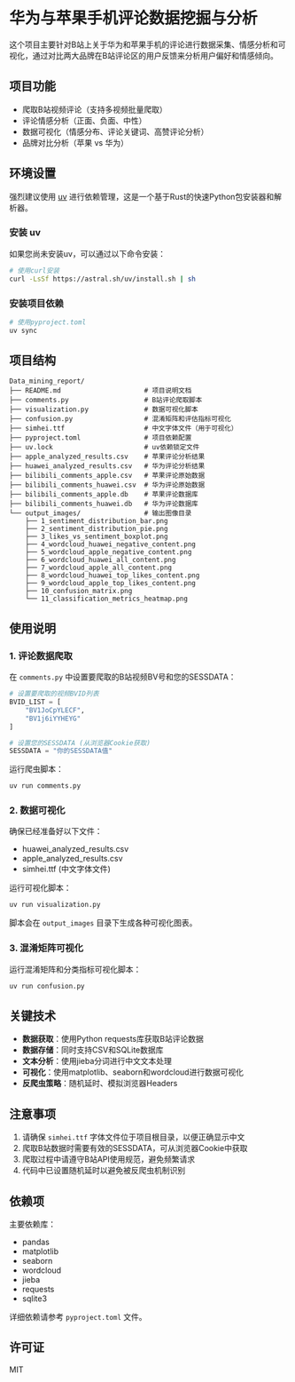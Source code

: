 # 华为与苹果手机评论数据挖掘与分析

这个项目主要针对B站上关于华为和苹果手机的评论进行数据采集、情感分析和可视化，通过对比两大品牌在B站评论区的用户反馈来分析用户偏好和情感倾向。

## 项目功能

- 爬取B站视频评论（支持多视频批量爬取）
- 评论情感分析（正面、负面、中性）
- 数据可视化（情感分布、评论关键词、高赞评论分析）
- 品牌对比分析（苹果 vs 华为）

## 环境设置

强烈建议使用 [uv](https://github.com/astral-sh/uv) 进行依赖管理，这是一个基于Rust的快速Python包安装器和解析器。

### 安装 uv

如果您尚未安装uv，可以通过以下命令安装：

```bash
# 使用curl安装
curl -LsSf https://astral.sh/uv/install.sh | sh
```

### 安装项目依赖

```bash
# 使用pyproject.toml
uv sync
```

## 项目结构

```
Data_mining_report/
├── README.md                     # 项目说明文档
├── comments.py                   # B站评论爬取脚本
├── visualization.py              # 数据可视化脚本
├── confusion.py                  # 混淆矩阵和评估指标可视化
├── simhei.ttf                    # 中文字体文件（用于可视化）
├── pyproject.toml                # 项目依赖配置
├── uv.lock                       # uv依赖锁定文件
├── apple_analyzed_results.csv    # 苹果评论分析结果
├── huawei_analyzed_results.csv   # 华为评论分析结果
├── bilibili_comments_apple.csv   # 苹果评论原始数据
├── bilibili_comments_huawei.csv  # 华为评论原始数据
├── bilibili_comments_apple.db    # 苹果评论数据库
├── bilibili_comments_huawei.db   # 华为评论数据库
└── output_images/                # 输出图像目录
    ├── 1_sentiment_distribution_bar.png
    ├── 2_sentiment_distribution_pie.png
    ├── 3_likes_vs_sentiment_boxplot.png
    ├── 4_wordcloud_huawei_negative_content.png
    ├── 5_wordcloud_apple_negative_content.png
    ├── 6_wordcloud_huawei_all_content.png
    ├── 7_wordcloud_apple_all_content.png
    ├── 8_wordcloud_huawei_top_likes_content.png
    ├── 9_wordcloud_apple_top_likes_content.png
    ├── 10_confusion_matrix.png
    └── 11_classification_metrics_heatmap.png
```

## 使用说明

### 1. 评论数据爬取

在 `comments.py` 中设置要爬取的B站视频BV号和您的SESSDATA：

```python
# 设置要爬取的视频BVID列表
BVID_LIST = [
    "BV1JoCpYLECF",
    "BV1j6iYYHEYG"
]

# 设置您的SESSDATA (从浏览器Cookie获取)
SESSDATA = "你的SESSDATA值"
```

运行爬虫脚本：

```bash
uv run comments.py
```

### 2. 数据可视化

确保已经准备好以下文件：
- huawei_analyzed_results.csv
- apple_analyzed_results.csv
- simhei.ttf (中文字体文件)

运行可视化脚本：

```bash
uv run visualization.py
```

脚本会在 `output_images` 目录下生成各种可视化图表。

### 3. 混淆矩阵可视化

运行混淆矩阵和分类指标可视化脚本：

```bash
uv run confusion.py
```

## 关键技术

- **数据获取**：使用Python requests库获取B站评论数据
- **数据存储**：同时支持CSV和SQLite数据库
- **文本分析**：使用jieba分词进行中文文本处理
- **可视化**：使用matplotlib、seaborn和wordcloud进行数据可视化
- **反爬虫策略**：随机延时、模拟浏览器Headers

## 注意事项

1. 请确保 `simhei.ttf` 字体文件位于项目根目录，以便正确显示中文
2. 爬取B站数据时需要有效的SESSDATA，可从浏览器Cookie中获取
3. 爬取过程中请遵守B站API使用规范，避免频繁请求
4. 代码中已设置随机延时以避免被反爬虫机制识别

## 依赖项

主要依赖库：
- pandas
- matplotlib
- seaborn
- wordcloud
- jieba
- requests
- sqlite3

详细依赖请参考 `pyproject.toml` 文件。

## 许可证

MIT
